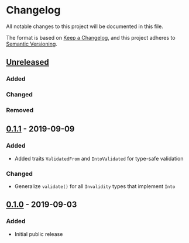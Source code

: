 # Changelog

All notable changes to this project will be documented in this file.

The format is based on [Keep a Changelog](https://keepachangelog.com/en/1.1.0/),
and this project adheres to [Semantic Versioning](https://semver.org/spec/v2.0.0.html).

## [Unreleased]

### Added

### Changed

### Removed

## [0.1.1] - 2019-09-09

### Added

- Added traits `ValidatedFrom` and `IntoValidated` for type-safe validation

### Changed

- Generalize `validate()` for all `Invalidity` types that implement `Into`

## [0.1.0] - 2019-09-03

### Added

- Initial public release

[Unreleased]: https://github.com/slowtec/semval/compare/v0.1.1...master
[0.1.1]: https://github.com/slowtec/semval/releases/v0.1.1
[0.1.0]: https://github.com/slowtec/semval/releases/v0.1.0
